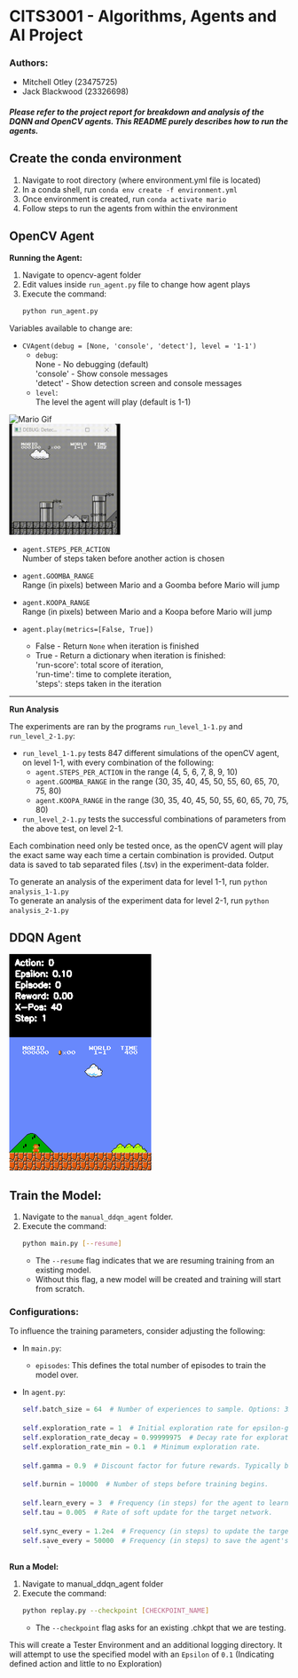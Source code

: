 
# CITS3001 - Algorithms, Agents and AI Project

### Authors:
- Mitchell Otley (23475725)
- Jack Blackwood (23326698)

#### *Please refer to the project report for breakdown and analysis of the DQNN and OpenCV agents. This README purely describes how to run the agents.*

## Create the conda environment
1. Navigate to root directory (where environment.yml file is located)
2. In a conda shell, run `conda env create -f environment.yml`
3. Once environment is created, run `conda activate mario`
4. Follow steps to run the agents from within the environment

## **OpenCV Agent**

**Running the Agent:**
1. Navigate to opencv-agent folder
2. Edit values inside `run_agent.py` file to change how agent plays 
3. Execute the command:
    ```bash
    python run_agent.py
    ```

Variables available to change are:
- `CVAgent(debug = [None, 'console', 'detect'], level = '1-1')`  
  - `debug`:  
    None - No debugging (default)  
    'console' - Show console messages  
    'detect' - Show detection screen and console messages
  - `level`:  
    The level the agent will play (default is 1-1) 

<div class="row">
  <div class="column">
    <img src="opencv-agent/report-data/Mario%20Gif.gif" alt="Mario Gif" width="200" height="200">
  </div>
  <div class="column">
    <img src="opencv-agent/report-data/MarioDetect Gif.gif" 
    alt="Mario Debugging Gif" width="200" height="200">
  </div>
</div>

- `agent.STEPS_PER_ACTION`  
    Number of steps taken before another action is chosen

- `agent.GOOMBA_RANGE`  
    Range (in pixels) between Mario and a Goomba before Mario will jump

- `agent.KOOPA_RANGE`  
    Range (in pixels) between Mario and a Koopa before Mario will jump

- `agent.play(metrics=[False, True])`  
    - False - Return `None` when iteration is finished  
    - True - Return a dictionary when iteration is finished:  
            'run-score': total score of iteration,  
            'run-time': time to complete iteration,  
            'steps': steps taken in the iteration 

___
**Run Analysis**

The experiments are ran by the programs `run_level_1-1.py` and `run_level_2-1.py`:
- `run_level_1-1.py` tests 847 different simulations of the openCV agent, on level 1-1, with every combination of the following:  
  - `agent.STEPS_PER_ACTION` in the range (4, 5, 6, 7, 8, 9, 10)
  - `agent.GOOMBA_RANGE` in the range (30, 35, 40, 45, 50, 55, 60, 65, 70, 75, 80)
  - `agent.KOOPA_RANGE` in the range (30, 35, 40, 45, 50, 55, 60, 65, 70, 75, 80)
- `run_level_2-1.py` tests the successful combinations of parameters from the above test, on level 2-1.

Each combination need only be tested once, as the openCV agent will play the exact same way each time a certain combination is provided. Output data is saved to tab separated files (.tsv) in the experiment-data folder.

To generate an analysis of the experiment data for level 1-1, run `python analysis_1-1.py`  
To generate an analysis of the experiment data for level 2-1, run `python analysis_2-1.py`  

## **DDQN Agent**
  <div class="column">
    <img src="manual_ddqn_agent/pictures/gameplay.gif" alt="Mario Gif" width="256" height="390">
  </div>
  <div class="row">
      
## **Train the Model:**

1. Navigate to the `manual_ddqn_agent` folder.
2. Execute the command:
    ```bash
    python main.py [--resume]
    ```
    - The `--resume` flag indicates that we are resuming training from an existing model.
    - Without this flag, a new model will be created and training will start from scratch.

### Configurations:

To influence the training parameters, consider adjusting the following:

- In `main.py`:
  - `episodes`: This defines the total number of episodes to train the model over.

- In `agent.py`:
  ```python
  self.batch_size = 64  # Number of experiences to sample. Options: 32, 48, 64

  self.exploration_rate = 1  # Initial exploration rate for epsilon-greedy policy.
  self.exploration_rate_decay = 0.99999975  # Decay rate for exploration probability.
  self.exploration_rate_min = 0.1  # Minimum exploration rate.

  self.gamma = 0.9  # Discount factor for future rewards. Typically between 0.9 and 0.99.

  self.burnin = 10000  # Number of steps before training begins.

  self.learn_every = 3  # Frequency (in steps) for the agent to learn from experiences.
  self.tau = 0.005  # Rate of soft update for the target network.
  
  self.sync_every = 1.2e4  # Frequency (in steps) to update the target Q-network with the online Q-network's weights.
  self.save_every = 50000  # Frequency (in steps) to save the agent's model.
        `
**Run a Model:**
1. Navigate to manual_ddqn_agent folder
2. Execute the command:
    ```bash
   python replay.py --checkpoint [CHECKPOINT_NAME]
    ```
   - The `--checkpoint` flag asks for an existing .chkpt that we are testing.

This will create a Tester Environment and an additional logging directory. It will attempt to use the specified model with an ``Epsilon`` of `0.1` (Indicating defined action and little to no Exploration)

